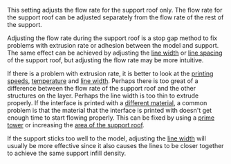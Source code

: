 This setting adjusts the flow rate for the support roof only. The flow rate for the support roof can be adjusted separately from the flow rate of the rest of the support.

Adjusting the flow rate during the support roof is a stop gap method to fix problems with extrusion rate or adhesion between the model and support. The same effect can be achieved by adjusting the [line width](support_roof_line_width.md) or [line spacing](support_roof_line_distance.md) of the support roof, but adjusting the flow rate may be more intuitive.

If there is a problem with extrusion rate, it is better to look at the [printing speeds](speed_support_roof.md), [temperature](material_print_temperature.md) and [line width](support_roof_line_width.md). Perhaps there is too great of a difference between the flow rate of the support roof and the other structures on the layer. Perhaps the line width is too thin to extrude properly. If the interface is printed with a [different material](support_interface_extruder_nr.md), a common problem is that the material that the interface is printed with doesn't get enough time to start flowing properly. This can be fixed by using a [prime tower](prime_tower_enable.md) or increasing the [area of the support roof](support_roof_offset.md).

If the support sticks too well to the model, adjusting the [line width](support_roof_line_width.md) will usually be more effective since it also causes the lines to be closer together to achieve the same support infill density.